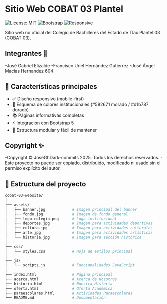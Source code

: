 # Sitio Web COBAT 03 Plantel

[![License: MIT](https://img.shields.io/badge/License-MIT-yellow.svg)](https://opensource.org/licenses/MIT)
![Bootstrap](https://img.shields.io/badge/Bootstrap-5.3+-purple)
![Responsive](https://img.shields.io/badge/Responsive-Yes-green)

Sitio web no oficial del Colegio de Bachilleres del Estado de Tlax Plantel 03 (COBAT 03).
## Integrantes 🚀
-José Gabriel Elizalde
-Francisco Uriel Hernández Gutiérrez
-José Ángel Macías Hernandez 604

## 🚀 Características principales

- ✅ Diseño responsivo (mobile-first)
- 🎨 Esquema de colores institucionales (#582671 morado / #d1b787 dorado)
- 📚 Páginas informativas completas
- ⚡ Integración con Bootstrap 5
- 🧩 Estructura modular y fácil de mantener

## Copyright ✨
-Copyright © JoseGhDark-commits 2025. Todos los derechos reservados.
-Este proyecto no puede ser copiado, distribuido, modificado ni usado sin el permiso explícito del autor.

## 📂 Estructura del proyecto

```bash
cobat-03-website/
│
├── assets/
│   ├── banner.jpg            # Imagen principal del banner
│   ├── fondo.jpg             # Imagen de fondo general
│   ├── logo-colegio.png      # Logo institucional
│   ├── deportes.jpg          # Imagen para actividades deportivas
│   ├── cultura.jpg           # Imagen para actividades culturales
│   ├── arte.jpg              # Imagen para actividades artísticas
│   └── historia.jpg          # Imagen para sección histórica
│
├── css/
│   └── styles.css            # Hoja de estilos principal
│
├── js/
│   └── scripts.js            # Funcionalidades JavaScript
│
├── index.html                # Página principal
├── acerca.html               # Acerca de Nosotros
├── historia.html             # Nuestra Historia
├── oferta.html               # Oferta Académica
├── paraescolares.html        # Actividades Paraescolares
└── README.md                 # Documentación
